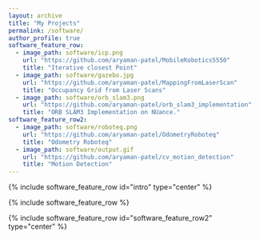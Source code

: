```yaml
---
layout: archive
title: "My Projects"
permalink: /software/
author_profile: true
software_feature_row:
  - image_path: software/icp.png
    url: "https://github.com/aryaman-patel/MobileRobotics5550"
    title: "Iterative closest Point"
  - image_path: software/gazebo.jpg
    url: "https://github.com/aryaman-patel/MappingFromLaserScan"
    title: "Occupancy Grid from Laser Scans"
  - image_path: software/orb_slam3.png
    url: "https://github.com/aryaman-patel/orb_slam3_implementation"
    title: "ORB SLAM3 Implementation on NUance."
software_feature_row2:
  - image_path: software/roboteq.png
    url: "https://github.com/aryaman-patel/OdometryRoboteq"
    title: "Odometry Roboteq"
  - image_path: software/output.gif
    url: "https://github.com/aryaman-patel/cv_motion_detection"
    title: "Motion Detection"
---
```


{% include software_feature_row id="intro" type="center" %}

{% include software_feature_row %}

{% include software_feature_row id="software_feature_row2" type="center" %}
